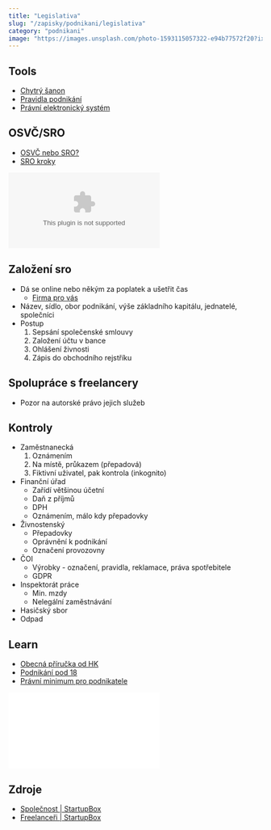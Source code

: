 ```yaml
---
title: "Legislativa"
slug: "/zapisky/podnikani/legislativa"
category: "podnikani"
image: "https://images.unsplash.com/photo-1593115057322-e94b77572f20?ixlib=rb-1.2.1&ixid=MnwxMjA3fDB8MHxwaG90by1wYWdlfHx8fGVufDB8fHx8&auto=format&fit=crop&w=1171&q=80"
---
```



## Tools
- [Chytrý šanon](https://chytrysanon.cz/)
- [Pravidla podnikání](https://pravidlapodnikani.cz/home/infonastenka/)
- [Právní elektronický systém](https://www.pespropodnikatele.cz/)

## OSVČ/SRO
- [OSVČ nebo SRO?](https://www.osvcnebosro.cz/)
- [SRO kroky](https://www.jic.cz/magazin/zacinam-podnikat-je-lepsi-zivnost-nebo-firma/)

![JIC](../Assets/Podnikání/legislativa/Prezentace/JIC.pptx)

## Založení sro
- Dá se online nebo někým za poplatek a ušetřit čas
	- [Firma pro vás](https://firmaprovas.cz/)
- Název, sídlo, obor podnikání, výše základního kapitálu, jednatelé, společníci
- Postup
	1. Sepsání společenské smlouvy
	2. Založení účtu v bance
	3. Ohlášení živnosti
	4. Zápis do obchodního rejstříku

## Spolupráce s freelancery
- Pozor na autorské právo jejich služeb

## Kontroly
- Zaměstnanecká
	1. Oznámením
	2. Na místě, průkazem (přepadová)
	3. Fiktivní uživatel, pak kontrola (inkognito)
- Finanční úřad
	- Zařídí většinou účetní
	- Daň z příjmů
	- DPH
	- Oznámením, málo kdy přepadovky
- Živnostenský
	- Přepadovky
	- Oprávnění k podnikání
	- Označení provozovny
- ČOI
	- Výrobky - označení, pravidla, reklamace, práva spotřebitele
	- GDPR
- Inspektorát práce
	- Min. mzdy
	- Nelegální zaměstnávání
- Hasičský sbor
- Odpad


## Learn
- [Obecná příručka od HK](https://komora.cz/files/uploads/2021/01/Obecn%C3%A1-p%C5%99%C3%ADru%C4%8Dka_2021.pdf)
- [Podnikání pod 18](https://www.macek.legal/blog.html?a=2446-jeste-vam-neni-18-let-a-chcete-podnikat)
- [Právní minimum pro podnikatele](https://elegal.cz/upload/629-ebook-pravni-minimum-pro-podnikatele.pdf)

![JIC_WL](../Assets/Podnikání/legislativa/Prezentace/JIC_WL.pdf)


## Zdroje
- [Společnost | StartupBox](https://startupbox.app/howto/zalozil-jsem-spolecnost)
- [Freelanceři | StartupBox](https://startupbox.app/howto/mam-vyresene-smlouvy-se-svymi-dodavateli-a-freelancery)